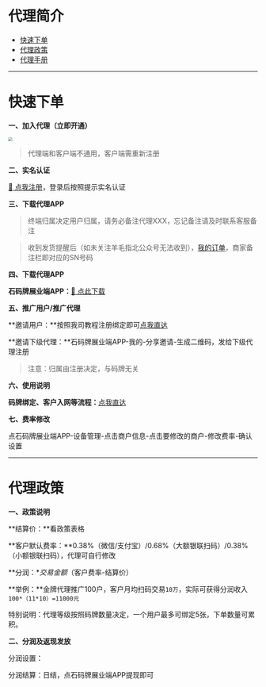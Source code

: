 # 代理简介

- [快速下单](#快速下单)
- [代理政策](#代理政策)
- [代理手册](#代理手册)

---

# 快速下单

**一、加入代理（立即开通）**

[<img src="https://cos.zjkmkj.com/media/2024/08/20/90c3f0a8908340601fb04e22473dea1d-2.webp" style="zoom:50%;" />](https://agenth5.xiangsaopay.com//#/register?parentId=1735583011612319745&referrer=%E6%B5%99%E6%B1%9F%E5%8D%A1%E7%9B%9F%E7%BD%91%E7%BB%9C%E7%A7%91%E6%8A%80%E6%9C%89%E9%99%90%E5%85%AC%E5%8F%B8&tenantId=000009&inviteCode=T5K5HC&deptId=1554343346044456961)

> 代理端和客户端不通用，客户端需重新注册

**二、实名认证**

[:link: 点我注册](http://cloud.hanyuepay.com/app/#/login?&name=dssk&type=agent&tenantId=000009&mode=prod)，登录后按照提示实名认证

**三、下载代理APP**

> 终端归属决定用户归属，请务必备注代理XXX，忘记备注请及时联系客服备注

> 收到发货提醒后（如未关注羊毛指北公众号无法收到），[我的订单](http://kmshop.zjkmkj.com/pages/users/order_list/index)，商家备注栏即对应的SN号码

**四、下载代理APP**

**石码牌展业端APP：**[:link: 点此下载](https://agenth5.xiangsaopay.com//#/register?parentId=1735583011612319745&referrer=%E6%B5%99%E6%B1%9F%E5%8D%A1%E7%9B%9F%E7%BD%91%E7%BB%9C%E7%A7%91%E6%8A%80%E6%9C%89%E9%99%90%E5%85%AC%E5%8F%B8&tenantId=000009&inviteCode=T5K5HC&deptId=1554343346044456961)

**五、推广用户/推广代理**

**邀请用户：**按照我司教程注册绑定即可[点我直达](tool/dsmp.md)

**邀请下级代理：**石码牌展业端APP-我的-分享邀请-生成二维码，发给下级代理注册

> 注意：归属由注册决定，与码牌无关

**六、使用说明**

**码牌绑定、客户入网等流程：**[点我直达](tool/dsmp.md)

**七、费率修改**

点石码牌展业端APP-设备管理-点击商户信息-点击要修改的商户-修改费率-确认设置

------

# 代理政策

**一、政策说明**

**结算价：**看政策表格

**客户默认费率：**0.38%（微信/支付宝）/0.68%（大额银联扫码）/0.38%（小额银联扫码），代理可自行修改

**分润：**交易金额*（客户费率-结算价）

**举例：**金牌代理推广100户，客户月均扫码交易`10万`，实际可获得分润收入`100*（11*10）=11000元`



特别说明：代理等级按照码牌数量决定，一个用户最多可绑定5张，下单数量可累积。

**二、分润及返现发放**

分润设置：

分润结算：日结，点石码牌展业端APP提现即可

